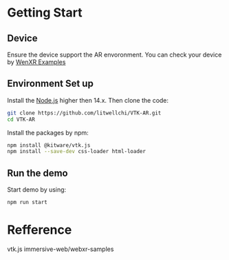 # Getting Start
## Device
Ensure the device support the AR envoronment.
You can check your device by [WenXR Examples](https://immersive-web.github.io/webxr-samples/)

## Environment Set up
Install the [Node.js](https://nodejs.org/en/) higher then 14.x.
Then clone the code:
```bash
git clone https://github.com/litwellchi/VTK-AR.git
cd VTK-AR
```
Install the packages by npm:
```bash
npm install @kitware/vtk.js
npm install --save-dev css-loader html-loader
```
## Run the demo
Start demo by using:
```bash
npm run start
```

# Refference
vtk.js
immersive-web/webxr-samples